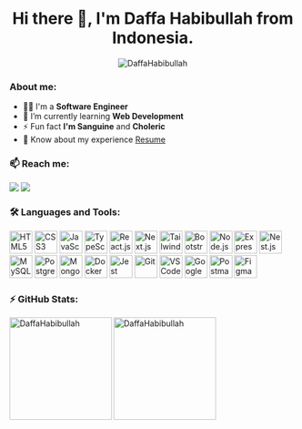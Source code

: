 <h1 align="center">Hi there 👋, I'm Daffa Habibullah from Indonesia.</h1>

<p align="center"> <img src="https://komarev.com/ghpvc/?username=DaffaHabibullah&label=Profile%20views&color=0e75b6&style=flat" alt="DaffaHabibullah" /> </p>

<h3>About me: </h3>

- 👨‍💻 I'm a **Software Engineer**
- 🌱 I’m currently learning **Web Development**
- ⚡ Fun fact **I'm Sanguine** and **Choleric**
- 📄 Know about my experience <a href="https://drive.google.com/file/d/1cvDZi6HJ0Fo8gjARJl9kpvCXv_xCAxQZ/view" target="_blank">Resume</a>

<h3 align="left">📫 Reach me: </h3>
<p align="left">
  <a href="https://www.linkedin.com/in/daffahabibullah" target="_blank"><img src="https://img.shields.io/badge/LinkedIn-0077B5?style=for-the-badge&logo=linkedin&logoColor=white" target="_blank"></a>
  <a href = "mailto:daffahabibullah.me@gmail.com"><img src="https://img.shields.io/badge/-Gmail-%23333?style=for-the-badge&logo=gmail&logoColor=white" target="_blank"></a>
</p>

<h3 align="left">🛠️ Languages and Tools: </h3>
<p align="left">  
  <a href="https://www.w3schools.com/html/" target="_blank"><img src="https://cdn.jsdelivr.net/gh/devicons/devicon@latest/icons/html5/html5-original.svg" alt="HTML5" width="40" height="40" /></a>
  <a href="https://www.w3schools.com/css/" target="_blank"><img src="https://cdn.jsdelivr.net/gh/devicons/devicon@latest/icons/css3/css3-original.svg" alt="CSS3" width="40" height="40" /></a>
  <a href="https://www.w3schools.com/js/" target="_blank"><img src="https://cdn.jsdelivr.net/gh/devicons/devicon@latest/icons/javascript/javascript-original.svg" alt="JavaScript" width="40" height="40" /></a>
  <a href="https://www.typescriptlang.org/" target="_blank"><img src="https://cdn.jsdelivr.net/gh/devicons/devicon@latest/icons/typescript/typescript-original.svg" alt="TypeScript" width="40" height="40" /></a>
  <a href="https://react.dev/" target="_blank"><img src="https://cdn.jsdelivr.net/gh/devicons/devicon@latest/icons/react/react-original.svg" alt="React.js" width="40" height="40" /></a>
  <a href="https://nextjs.org/" target="_blank"><img src="https://cdn.jsdelivr.net/gh/devicons/devicon@latest/icons/nextjs/nextjs-original.svg" alt="Next.js" width="40" height="40" /></a>
  <a href="https://tailwindcss.com/" target="_blank"><img src="https://cdn.jsdelivr.net/gh/devicons/devicon@latest/icons/tailwindcss/tailwindcss-original-wordmark.svg" alt="Tailwind CSS" width="40" height="40" /></a>
  <a href="https://getbootstrap.com/" target="_blank"><img src="https://cdn.jsdelivr.net/gh/devicons/devicon@latest/icons/bootstrap/bootstrap-original.svg" alt="Bootstrap" width="40" height="40" /></a>
  <a href="https://nodejs.org/" target="_blank"><img src="https://cdn.jsdelivr.net/gh/devicons/devicon@latest/icons/nodejs/nodejs-original.svg" alt="Node.js" width="40" height="40" /></a>
  <a href="https://expressjs.com/" target="_blank"><img src="https://cdn.jsdelivr.net/gh/devicons/devicon@latest/icons/express/express-original.svg" alt="Express.js" width="40" height="40" /></a>
  <a href="https://nestjs.com/" target="_blank"><img src="https://cdn.jsdelivr.net/gh/devicons/devicon@latest/icons/nestjs/nestjs-original.svg" alt="Nest.js" width="40" height="40" /></a>
  <a href="https://www.mysql.com/" target="_blank"><img src="https://cdn.jsdelivr.net/gh/devicons/devicon@latest/icons/mysql/mysql-original.svg" alt="MySQL" width="40" height="40" /></a>
  <a href="https://www.postgresql.org/" target="_blank"><img src="https://cdn.jsdelivr.net/gh/devicons/devicon@latest/icons/postgresql/postgresql-original.svg" alt="PostgreSQL" width="40" height="40" /></a>
  <a href="https://www.mongodb.com/" target="_blank"><img src="https://cdn.jsdelivr.net/gh/devicons/devicon@latest/icons/mongodb/mongodb-original.svg" alt="MongoDB" width="40" height="40" /></a>
  <a href="https://www.docker.com/" target="_blank"><img src="https://cdn.jsdelivr.net/gh/devicons/devicon@latest/icons/docker/docker-original.svg" alt="Docker" width="40" height="40" /></a>
  <a href="https://jestjs.io/" target="_blank"><img src="https://cdn.jsdelivr.net/gh/devicons/devicon@latest/icons/jest/jest-plain.svg" alt="Jest" width="40" height="40" /></a>
  <a href="https://git-scm.com/" target="_blank"><img src="https://cdn.jsdelivr.net/gh/devicons/devicon@latest/icons/git/git-original.svg" alt="Git" width="40" height="40" /></a>
  <a href="https://code.visualstudio.com/" target="_blank"><img src="https://cdn.jsdelivr.net/gh/devicons/devicon@latest/icons/vscode/vscode-original.svg" alt="VSCode" width="40" height="40" /></a>
  <a href="https://cloud.google.com/" target="_blank"><img src="https://cdn.jsdelivr.net/gh/devicons/devicon@latest/icons/googlecloud/googlecloud-original.svg" alt="Google Cloud" width="40" height="40" /></a>
  <a href="https://www.postman.com/" target="_blank"><img src="https://cdn.jsdelivr.net/gh/devicons/devicon@latest/icons/postman/postman-original.svg" alt="Postman" width="40" height="40" /></a>
  <a href="https://www.figma.com/" target="_blank"><img src="https://cdn.jsdelivr.net/gh/devicons/devicon@latest/icons/figma/figma-original.svg" alt="Figma" width="40" height="40" /></a>
</p>

<h3 align="left">⚡ GitHub Stats: </h3>
<img align="left" height="180em" src="https://github-readme-stats.vercel.app/api?username=DaffaHabibullah&show_icons=true&theme=algolia&locale=en" alt="DaffaHabibullah" />
<img align="center" height="180em" src="https://github-readme-stats.vercel.app/api/top-langs/?username=DaffaHabibullah&layout=compact&show_icons=true&theme=algolia&locale=en" alt=DaffaHabibullah />
